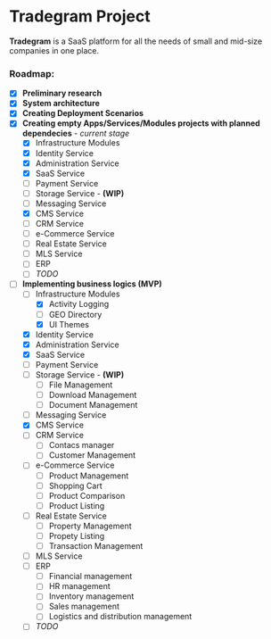 # Tradegram Project

**Tradegram** is a SaaS platform for all the needs of small and mid-size companies in one place.

### Roadmap:
 - [X] **Preliminary research**
 - [X] **System architecture**
 - [X] **Creating Deployment Scenarios**
 - [X] **Creating empty Apps/Services/Modules projects with planned dependecies** - *current stage* 
   - [X] Infrastructure Modules
   - [X] Identity Service
   - [X] Administration Service
   - [X] SaaS Service
   - [ ] Payment Service
   - [ ] Storage Service - **(WIP)**
   - [ ] Messaging Service
   - [X] CMS Service
   - [ ] CRM Service
   - [ ] e-Commerce Service
   - [ ] Real Estate Service
   - [ ] MLS Service
   - [ ] ERP 
   - [ ] *TODO*
 - [ ] **Implementing	business logics (MVP)**
   - [ ] Infrastructure Modules
     - [X] Activity Logging
     - [ ] GEO Directory
     - [X] UI Themes
   - [X] Identity Service
   - [X] Administration Service
   - [X] SaaS Service
   - [ ] Payment Service
   - [ ] Storage Service - **(WIP)**
     - [ ] File Management
     - [ ] Download Management
     - [ ] Document Management
   - [ ] Messaging Service
   - [X] CMS Service
   - [ ] CRM Service
     - [ ] Contacs manager
     - [ ] Customer Management
   - [ ] e-Commerce Service
     - [ ] Product Management
     - [ ] Shopping Cart
     - [ ] Product Comparison
     - [ ] Product Listing
   - [ ] Real Estate Service
     - [ ] Property Management
     - [ ] Propety Listing
     - [ ] Transaction Management
   - [ ] MLS Service
   - [ ] ERP
     - [ ] Financial management
     - [ ] HR management
     - [ ] Inventory management
     - [ ] Sales management
     - [ ] Logistics and distribution management
   - [ ] *TODO*
